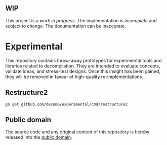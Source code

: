 ## WIP

This project is a *work in progress*. The implementation is *incomplete* and subject to change. The documentation can be inaccurate.

# Experimental

This repository contains throw-away prototypes for experimental tools and libraries related to decompilation. They are intended to evaluate concepts, validate ideas, and stress-test designs. Once this insight has been gained, they will be removed in favour of high-quality re-implementations.

## Restructure2

    go get github.com/decomp/experimental/cmd/restructure2

## Public domain

The source code and any original content of this repository is hereby released into the [public domain].

[public domain]: https://creativecommons.org/publicdomain/zero/1.0/
